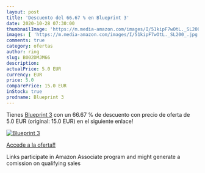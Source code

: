 ```yaml
---
layout: post
title: 'Descuento del 66.67 % en Blueprint 3'
date: 2020-10-28 07:30:00
thumbnailImage: 'https://m.media-amazon.com/images/I/51kipF7wOtL._SL200_.jpg'
images: [ 'https://m.media-amazon.com/images/I/51kipF7wOtL._SL200_.jpg' ]
comments: true
category: ofertas
author: ring
slug: B002DMJM66
description:
actualPrice: 5.0 EUR
currency: EUR
price: 5.0
comparePrice: 15.0 EUR
inStock: true
prodname: Blueprint 3
---
```


Tienes [Blueprint 3](https://www.amazon.fr/dp/B002DMJM66/?tag=tolees0d-21) con un 66.67 % de descuento con precio de oferta de 5.0 EUR (original: 15.0 EUR) en el siguiente enlace!

[![Blueprint 3](https://m.media-amazon.com/images/I/51kipF7wOtL._SL200_.jpg)](https://www.amazon.fr/dp/B002DMJM66/?tag=tolees0d-21)

[Accede a la oferta!!](https://www.amazon.fr/dp/B002DMJM66/?tag=tolees0d-21)

Links participate in Amazon Associate program and might generate a comission on qualifying sales


